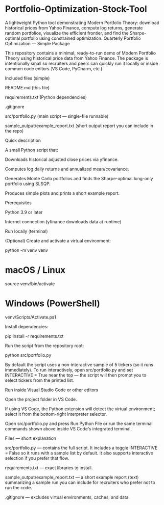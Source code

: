 # Portfolio-Optimization-Stock-Tool
A lightweight Python tool demonstrating Modern Portfolio Theory: download historical prices from Yahoo Finance, compute log returns, generate random portfolios, visualize the efficient frontier, and find the Sharpe-optimal portfolio using constrained optimization.
Quarterly Portfolio Optimization — Simple Package

This repository contains a minimal, ready-to-run demo of Modern Portfolio Theory using historical price data from Yahoo Finance. The package is intentionally small so recruiters and peers can quickly run it locally or inside common code editors (VS Code, PyCharm, etc.).

Included files (simple)

README.md (this file)

requirements.txt (Python dependencies)

.gitignore

src/portfolio.py (main script — single-file runnable)

sample_output/example_report.txt (short output report you can include in the repo)

Quick description

A small Python script that:

Downloads historical adjusted close prices via yfinance.

Computes log daily returns and annualized mean/covariance.

Generates Monte Carlo portfolios and finds the Sharpe-optimal long-only portfolio using SLSQP.

Produces simple plots and prints a short example report.

Prerequisites

Python 3.9 or later

Internet connection (yfinance downloads data at runtime)

Run locally (terminal)

(Optional) Create and activate a virtual environment:

python -m venv venv
# macOS / Linux
source venv/bin/activate
# Windows (PowerShell)
venv/Scripts/Activate.ps1

Install dependencies:

pip install -r requirements.txt

Run the script from the repository root:

python src/portfolio.py

By default the script uses a non-interactive sample of 5 tickers (so it runs immediately). To run interactively, open src/portfolio.py and set INTERACTIVE = True near the top — the script will then prompt you to select tickers from the printed list.

Run inside Visual Studio Code or other editors

Open the project folder in VS Code.

If using VS Code, the Python extension will detect the virtual environment; select it from the bottom-right interpreter selector.

Open src/portfolio.py and press Run Python File or run the same terminal commands shown above inside VS Code's integrated terminal.

Files — short explanation

src/portfolio.py — contains the full script. It includes a toggle INTERACTIVE = False so it runs with a sample list by default. It also supports interactive selection if you prefer that flow.

requirements.txt — exact libraries to install.

sample_output/example_report.txt — a short example report (text) summarizing a sample run you can include for recruiters who prefer not to run the code.

.gitignore — excludes virtual environments, caches, and data.
